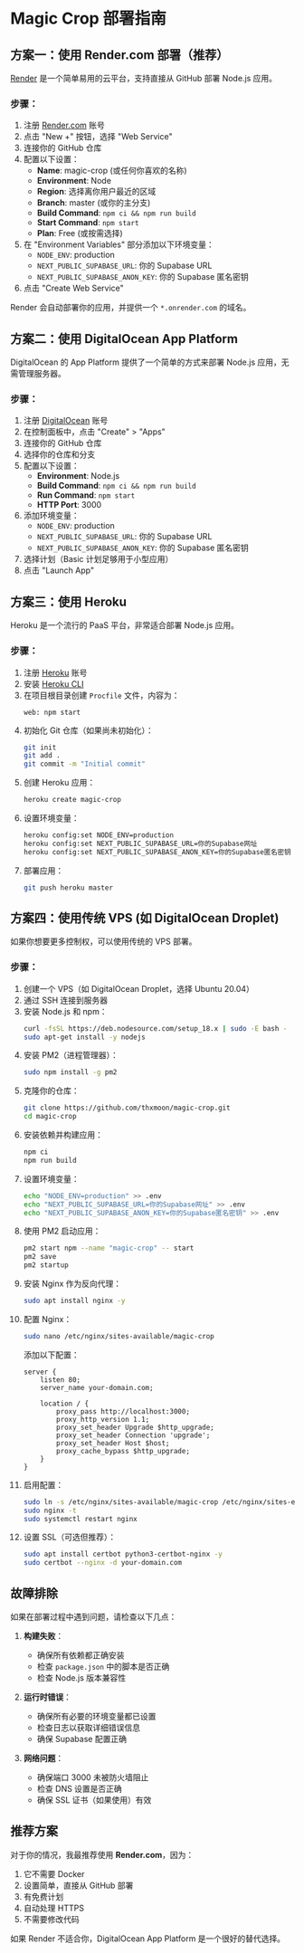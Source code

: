 # Magic Crop 部署指南

## 方案一：使用 Render.com 部署（推荐）

[Render](https://render.com) 是一个简单易用的云平台，支持直接从 GitHub 部署 Node.js 应用。

### 步骤：

1. 注册 [Render.com](https://render.com) 账号
2. 点击 "New +" 按钮，选择 "Web Service"
3. 连接你的 GitHub 仓库
4. 配置以下设置：
   - **Name**: magic-crop (或任何你喜欢的名称)
   - **Environment**: Node
   - **Region**: 选择离你用户最近的区域
   - **Branch**: master (或你的主分支)
   - **Build Command**: `npm ci && npm run build`
   - **Start Command**: `npm start`
   - **Plan**: Free (或按需选择)
5. 在 "Environment Variables" 部分添加以下环境变量：
   - `NODE_ENV`: production
   - `NEXT_PUBLIC_SUPABASE_URL`: 你的 Supabase URL
   - `NEXT_PUBLIC_SUPABASE_ANON_KEY`: 你的 Supabase 匿名密钥
6. 点击 "Create Web Service"

Render 会自动部署你的应用，并提供一个 `*.onrender.com` 的域名。

## 方案二：使用 DigitalOcean App Platform

DigitalOcean 的 App Platform 提供了一个简单的方式来部署 Node.js 应用，无需管理服务器。

### 步骤：

1. 注册 [DigitalOcean](https://digitalocean.com) 账号
2. 在控制面板中，点击 "Create" > "Apps"
3. 连接你的 GitHub 仓库
4. 选择你的仓库和分支
5. 配置以下设置：
   - **Environment**: Node.js
   - **Build Command**: `npm ci && npm run build`
   - **Run Command**: `npm start`
   - **HTTP Port**: 3000
6. 添加环境变量：
   - `NODE_ENV`: production
   - `NEXT_PUBLIC_SUPABASE_URL`: 你的 Supabase URL
   - `NEXT_PUBLIC_SUPABASE_ANON_KEY`: 你的 Supabase 匿名密钥
7. 选择计划（Basic 计划足够用于小型应用）
8. 点击 "Launch App"

## 方案三：使用 Heroku

Heroku 是一个流行的 PaaS 平台，非常适合部署 Node.js 应用。

### 步骤：

1. 注册 [Heroku](https://heroku.com) 账号
2. 安装 [Heroku CLI](https://devcenter.heroku.com/articles/heroku-cli)
3. 在项目根目录创建 `Procfile` 文件，内容为：
   ```
   web: npm start
   ```
4. 初始化 Git 仓库（如果尚未初始化）：
   ```bash
   git init
   git add .
   git commit -m "Initial commit"
   ```
5. 创建 Heroku 应用：
   ```bash
   heroku create magic-crop
   ```
6. 设置环境变量：
   ```bash
   heroku config:set NODE_ENV=production
   heroku config:set NEXT_PUBLIC_SUPABASE_URL=你的Supabase网址
   heroku config:set NEXT_PUBLIC_SUPABASE_ANON_KEY=你的Supabase匿名密钥
   ```
7. 部署应用：
   ```bash
   git push heroku master
   ```

## 方案四：使用传统 VPS (如 DigitalOcean Droplet)

如果你想要更多控制权，可以使用传统的 VPS 部署。

### 步骤：

1. 创建一个 VPS（如 DigitalOcean Droplet，选择 Ubuntu 20.04）
2. 通过 SSH 连接到服务器
3. 安装 Node.js 和 npm：
   ```bash
   curl -fsSL https://deb.nodesource.com/setup_18.x | sudo -E bash -
   sudo apt-get install -y nodejs
   ```
4. 安装 PM2（进程管理器）：
   ```bash
   sudo npm install -g pm2
   ```
5. 克隆你的仓库：
   ```bash
   git clone https://github.com/thxmoon/magic-crop.git
   cd magic-crop
   ```
6. 安装依赖并构建应用：
   ```bash
   npm ci
   npm run build
   ```
7. 设置环境变量：
   ```bash
   echo "NODE_ENV=production" >> .env
   echo "NEXT_PUBLIC_SUPABASE_URL=你的Supabase网址" >> .env
   echo "NEXT_PUBLIC_SUPABASE_ANON_KEY=你的Supabase匿名密钥" >> .env
   ```
8. 使用 PM2 启动应用：
   ```bash
   pm2 start npm --name "magic-crop" -- start
   pm2 save
   pm2 startup
   ```
9. 安装 Nginx 作为反向代理：
   ```bash
   sudo apt install nginx -y
   ```
10. 配置 Nginx：
    ```bash
    sudo nano /etc/nginx/sites-available/magic-crop
    ```
    添加以下配置：
    ```
    server {
        listen 80;
        server_name your-domain.com;
        
        location / {
            proxy_pass http://localhost:3000;
            proxy_http_version 1.1;
            proxy_set_header Upgrade $http_upgrade;
            proxy_set_header Connection 'upgrade';
            proxy_set_header Host $host;
            proxy_cache_bypass $http_upgrade;
        }
    }
    ```
11. 启用配置：
    ```bash
    sudo ln -s /etc/nginx/sites-available/magic-crop /etc/nginx/sites-enabled/
    sudo nginx -t
    sudo systemctl restart nginx
    ```
12. 设置 SSL（可选但推荐）：
    ```bash
    sudo apt install certbot python3-certbot-nginx -y
    sudo certbot --nginx -d your-domain.com
    ```

## 故障排除

如果在部署过程中遇到问题，请检查以下几点：

1. **构建失败**：
   - 确保所有依赖都正确安装
   - 检查 `package.json` 中的脚本是否正确
   - 检查 Node.js 版本兼容性

2. **运行时错误**：
   - 确保所有必要的环境变量都已设置
   - 检查日志以获取详细错误信息
   - 确保 Supabase 配置正确

3. **网络问题**：
   - 确保端口 3000 未被防火墙阻止
   - 检查 DNS 设置是否正确
   - 确保 SSL 证书（如果使用）有效

## 推荐方案

对于你的情况，我最推荐使用 **Render.com**，因为：

1. 它不需要 Docker
2. 设置简单，直接从 GitHub 部署
3. 有免费计划
4. 自动处理 HTTPS
5. 不需要修改代码

如果 Render 不适合你，DigitalOcean App Platform 是一个很好的替代选择。
